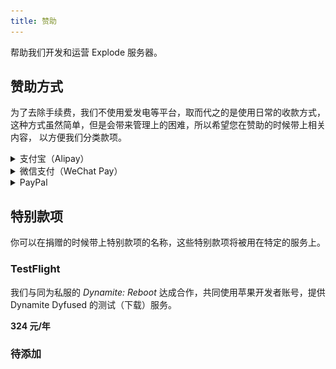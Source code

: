 ```yaml
---
title: 赞助
---
```


帮助我们开发和运营 Explode 服务器。

## 赞助方式

为了去除手续费，我们不使用爱发电等平台，取而代之的是使用日常的收款方式，
这种方式虽然简单，但是会带来管理上的困难，所以希望您在赞助的时候带上相关内容，
以方便我们分类款项。

<details>
    <summary>支付宝（Alipay）</summary>
    <img src="alipay.jpg" style="height: 50vh;">
</details>
<details>
    <summary>微信支付（WeChat Pay）</summary>
    <img src="wechatpay.jpg" style="height: 50vh;">
</details>
<details>
    <summary>PayPal</summary>
    <p>@taskeren</p>
    <a href="https://paypal.me/taskeren" target="_blank"><img src="paypal.svg" style="height: 20vh;"></a>
</details>

## 特别款项

你可以在捐赠的时候带上特别款项的名称，这些特别款项将被用在特定的服务上。

### TestFlight

我们与同为私服的 *Dynamite: Reboot* 达成合作，共同使用苹果开发者账号，提供 Dynamite Dyfused 的测试（下载）服务。

**324 元/年**

### 待添加